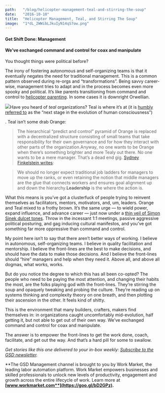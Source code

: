 ```yaml
---
path:	"/blog/helicopter-management-teal-and-stirring-the-soup"
date:	"2016-10-10"
title:	"Helicopter Management, Teal, and Stirring The Soup"
image:	"1*dL_2WWibLJkuIyN14qS7ow.png"
---
```


#### Get Shift Done: Management

#### We’ve exchanged command and control for coax and manipulate

You thought things were political before?

The irony of fostering autonomous and self-organizing teams is that it eventually negates the need for traditional management. This is a common pattern observed during re-orgs and “transformations”. Being savvy career-wise, management tries to adapt and in the process becomes even more spooky and political. It’s like parents transitioning from command and control to [helicopter parenting](https://en.wikipedia.org/wiki/Helicopter_parent). In some cases it is downright Orwellian.

![](/images/1*dL_2WWibLJkuIyN14qS7ow.png)Have you heard of *teal* organizations? Teal is where it’s at (it is [humbly referred to](http://www.reinventingorganizationswiki.com/Teal_Organizations) as the “next stage in the evolution of human consciousness”)

. Teal isn’t some drab Orange:


> The hierarchical “predict and control” pyramid of Orange is replaced with a decentralized structure consisting of small teams that take responsibility for their own governance and for how they interact with other parts of the organization.Anyway, no one wants to be Orange when there’s something brighter and more Tealy out there. No one wants to be a mere manager. That’s a dead end gig. [Sydney Finkelstein writes](http://www.bbc.com/capital/story/20150624-the-end-of-middle-management):


> We should no longer expect traditional job ladders for managers to move up the ranks, or even retaining the notion that middle managers are the glue that connects workers and ensures goal alignment up and down the hierarchy.**Leadership** is the where the action is.

What this means is you’ve got a clusterfuck of people trying to reinvent themselves as facilitators, mentors, motivators, and, um, leaders. Orange and Teal mixed to a frothy brown. It’s the same urge — to wield power, expand influence, and advance career — just now under a [thin veil of Simon Sinek dulcet tones](https://www.youtube.com/watch?v=qp0HIF3SfI4). Throw in the incessant 1:1 meetings, passive aggressive political posturing, and gag inducing cultural manifestos, and you’ve got something far more oppressive than command and control.

My point here isn’t to say that there aren’t better ways of working. I believe in autonomous, self-organizing teams. I believe in quality facilitation and mentorship. I believe the front-lines are the best to make decisions, and should have the data to make those decisions. And I believe the front-lines should “hire” managers and help when they need it. Above all, and above all dogmas, what works, works.

But do you notice the degree to which this has all been co-opted? The people who need to be paying the most attention, and changing their habits the most, are the folks playing god with the front-lines. They’re stirring the soup and opaquely tweaking and probing the culture. They’re reading up on systems thinking and complexity theory on one breath, and then plotting their ascension in the other. It feels kind of shitty.

This is the environment that many builders, crafters, makers find themselves in: in organizations caught uncomfortably mid-evolution, half getting it, but not able to get out of their own way. We’ve exchanged command and control for coax and manipulate.

The answer is to empower the front-lines to get the work done, coach, facilitate, and get out the way. And that’s a hard pill for some to swallow.

*Get stories like this one delivered to your in-box weekly: *[*Subscribe to the GSD newsletter*](https://newco.co/newsletters/gsd/?utm_source=Medium%20links&utm_medium=NewCo%20Shift%20on%20Medium&utm_campaign=GSD%20email%20newsletter%20sign%20up%20campaign)*.*

**The GSD Management channel is brought to you by Work Market, the leading labor automation platform. Work Market empowers businesses and skilled professionals to unlock new levels of productivity, engagement and growth across the entire lifecycle of work. Learn more at **[**www.workmarket.com**](https://goo.gl/bD2GPz)**.**

